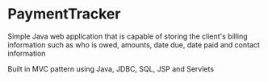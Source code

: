 # PaymentTracker
Simple Java web application that is capable of storing the client's billing information such as who is owed, amounts, date due, date paid and contact information

Built in MVC pattern using Java, JDBC, SQL, JSP and Servlets
